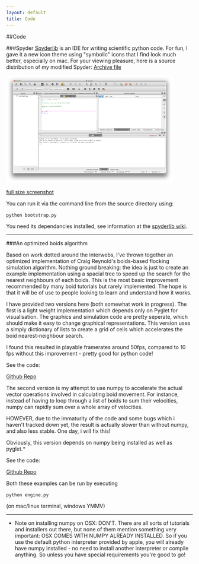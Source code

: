 ```yaml
---
layout: default
title: Code
---
```


##Code

###Spyder
[Spyderlib](http://code.google.com/p/spyderlib/) is an IDE for writing scientific python code. For fun, I gave it a new icon theme using "symbolic" icons that I find look much better, especially on mac. For your viewing pleasure, here is a source distribution of my modified Spyder:  [Archive file](https://dl.dropbox.com/u/6613592/spyder-2.2.0dev.tar.gz)

![Spyder-mac screenshot](img/spyder-mac-min.png)

[full size screenshot](img/spyder-mac.png)

You can run it via the command line from the source directory using:
```
python bootstrap.py
```

You need its dependancies installed, see information at the [spyderlib wiki](http://code.google.com/p/spyderlib/wiki/Installation).

***

###An optimized boids algorithm

Based on work dotted around the interwebs, I've thrown together an optimized implementation of Craig Reynold's boids-based flocking simulation algorithm. Nothing ground breaking: the idea is just to create an example implementation using a spacial tree to speed up the search for the nearest neighbours of each boids. This is the most basic improvement recommended by many boid tutorials but rarely implemented. The hope is that it will be of use to people looking to learn and understand how it works.

I have provided two versions here (both somewhat work in progress). The first is a light weight implementation which depends only on Pyglet for visualisation. The graphics and simulation code are pretty seperate, which should make it easy to change graphical representations. This version uses a simply dictionary of lists to create a grid of cells which accelerates the boid nearest-neighbour search. 

I found this resulted in playable framerates around 50fps, compared to 10 fps without this improvement - pretty good for python code!

See the code:

[Github Repo](https://github.com/jdchambers/optboid)

The second version is my attempt to use numpy to accelerate the actual vector operations involved in calculating boid movement. For instance, instead of having to loop through a list of boids to sum their velocities, numpy can rapidly sum over a whole array of velocities.

HOWEVER, due to the immaturity of the code and some bugs which i haven't tracked down yet, the result is actually slower than without numpy, and also less stable. One day, i will fix this!

Obviously, this version depends on numpy being installed as well as pyglet.*

See the code:

[Github Repo](https://github.com/jdchambers/pyboids)

Both these examples can be run by executing
```
python engine.py
```

(on mac/linux terminal, windows YMMV)

***

* Note on installing numpy on OSX: DON'T. There are all sorts of tutorials and installers out there, but none of them mention something very important: OSX COMES WITH NUMPY ALREADY INSTALLED. So if you use the default python interpreter provided by apple, you will already have numpy installed - no need to install another interpreter or compile anything. So unless you have special requirements you're good to go!